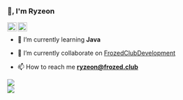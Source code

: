 ### 👋, I'm Ryzeon

<a href="https://twitter.com/ryzeon_">
  <img align="left" alt="Ryzeon" width="21px" src="https://raw.githubusercontent.com/anuraghazra/anuraghazra/master/assets/twitter.svg" />
</a>

<a href="https://frozed.club/discord">
  <img align="left" alt="Ryzeon" width="21px" src="https://raw.githubusercontent.com/anuraghazra/anuraghazra/master/assets/discord-round.svg" />
</a>

<br />

- 🌱 I’m currently learning **Java**

- 🔭 I’m currently collaborate on [FrozedClubDevelopment](https://github.com/FrozedClubDevelopment)

- 📫 How to reach me **ryzeon@frozed.club**


<p align="left"> 
<img src="https://github-readme-stats.vercel.app/api?username=Ryzeon&show_icons=true&theme=radical&count_private=true" 
</p>
  
<br />
  
<a href="https://github.com/anuraghazra/anuraghazra.github.io">
  <!-- Change the `github-readme-stats.anuraghazra1.vercel.app` to `github-readme-stats.vercel.app`  -->
  <img align="center" src="https://github-readme-stats.anuraghazra1.vercel.app/api/pin/?username=ryzeon&repo=Redis-Implementation-Tutorial&theme=radical" />
</a>
  
